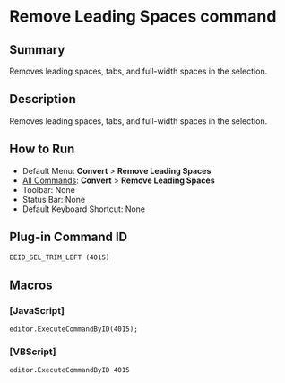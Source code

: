 # Remove Leading Spaces command

## Summary

Removes leading spaces, tabs, and full-width spaces in the selection.

## Description

Removes leading spaces, tabs, and full-width spaces in the selection.

## How to Run

- Default Menu: **Convert** \> **Remove Leading Spaces**
- [All Commands](../tools/all_commands): **Convert** \> **Remove Leading Spaces**
- Toolbar: None
- Status Bar: None
- Default Keyboard Shortcut: None

## Plug-in Command ID

```
EEID_SEL_TRIM_LEFT (4015)```

## Macros

### \[JavaScript\]

```
editor.ExecuteCommandByID(4015);
```

### \[VBScript\]

```
editor.ExecuteCommandByID 4015
```
